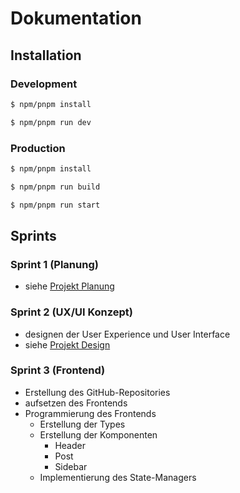 # Dokumentation

## Installation

### Development

```bash
$ npm/pnpm install

$ npm/pnpm run dev
```

### Production

```bash
$ npm/pnpm install

$ npm/pnpm run build

$ npm/pnpm run start
```

## Sprints
### Sprint 1 **(Planung)**
- siehe [Projekt Planung](./Planung_Projekt_Sommersemester.pdf)
  
### Sprint 2 **(UX/UI Konzept)**
- designen der User Experience und User Interface
- siehe [Projekt Design](https://www.figma.com/file/UnrTOWjqfkQk0GAHZzi5MK/Untitled?node-id=0%3A1&t=XJKaocIF73KvNxVv-1)

### Sprint 3 **(Frontend)**
- Erstellung des GitHub-Repositories
- aufsetzen des Frontends
- Programmierung des Frontends
  - Erstellung der Types
  - Erstellung der Komponenten
    - Header
    - Post
    - Sidebar
  - Implementierung des State-Managers
